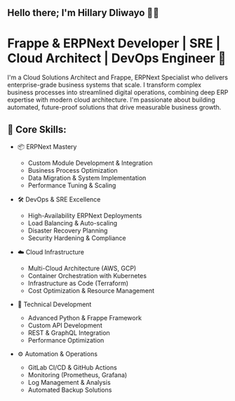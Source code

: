 
## Hello there;     I'm Hillary Dliwayo 👋🏾
# Frappe & ERPNext Developer | SRE | Cloud Architect | DevOps Engineer 🚀 


I'm a Cloud Solutions Architect and Frappe, ERPNext Specialist who delivers enterprise-grade business systems that scale. I transform complex business processes into streamlined digital operations, combining deep ERP expertise with modern cloud architecture. I'm passionate about building automated, future-proof solutions that drive measurable business growth.  

## 🔧 Core Skills:
- 📦 ERPNext Mastery
  - Custom Module Development & Integration
  - Business Process Optimization
  - Data Migration & System Implementation
  - Performance Tuning & Scaling

- 🛠️ DevOps & SRE Excellence
  - High-Availability ERPNext Deployments
  - Load Balancing & Auto-scaling
  - Disaster Recovery Planning
  - Security Hardening & Compliance

- ☁️ Cloud Infrastructure
  - Multi-Cloud Architecture (AWS, GCP)
  - Container Orchestration with Kubernetes
  - Infrastructure as Code (Terraform)
  - Cost Optimization & Resource Management

- 🐍 Technical Development
  - Advanced Python & Frappe Framework
  - Custom API Development
  - REST & GraphQL Integration
  - Performance Optimization

- ⚙️ Automation & Operations
  - GitLab CI/CD & GitHub Actions
  - Monitoring (Prometheus, Grafana)
  - Log Management & Analysis
  - Automated Backup Solutions
